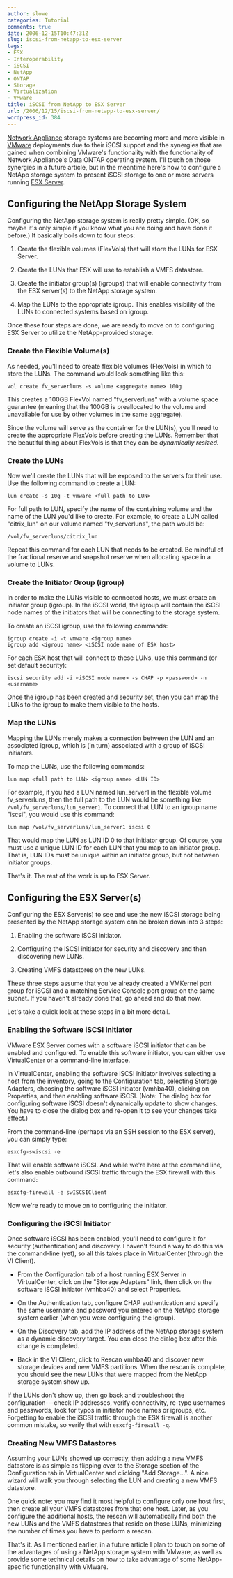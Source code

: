```yaml
---
author: slowe
categories: Tutorial
comments: true
date: 2006-12-15T10:47:31Z
slug: iscsi-from-netapp-to-esx-server
tags:
- ESX
- Interoperability
- iSCSI
- NetApp
- ONTAP
- Storage
- Virtualization
- VMware
title: iSCSI from NetApp to ESX Server
url: /2006/12/15/iscsi-from-netapp-to-esx-server/
wordpress_id: 384
---
```


[Network Appliance](http://www.netapp.com/) storage systems are becoming more and more visible in [VMware](http://www.vmware.com/) deployments due to their iSCSI support and the synergies that are gained when combining VMware's functionality with the functionality of Network Appliance's Data ONTAP operating system. I'll touch on those synergies in a future article, but in the meantime here's how to configure a NetApp storage system to present iSCSI storage to one or more servers running [ESX Server](http://www.vmware.com/products/vi/esx/).

## Configuring the NetApp Storage System

Configuring the NetApp storage system is really pretty simple. (OK, so maybe it's only simple if you know what you are doing and have done it before.) It basically boils down to four steps:

1. Create the flexible volumes (FlexVols) that will store the LUNs for ESX Server.

2. Create the LUNs that ESX will use to establish a VMFS datastore.

3. Create the initiator group(s) (igroups) that will enable connectivity from the ESX server(s) to the NetApp storage system.

4. Map the LUNs to the appropriate igroup. This enables visibility of the LUNs to connected systems based on igroup.

Once these four steps are done, we are ready to move on to configuring ESX Server to utilize the NetApp-provided storage.

### Create the Flexible Volume(s)

As needed, you'll need to create flexible volumes (FlexVols) in which to store the LUNs. The command would look something like this:

	vol create fv_serverluns -s volume <aggregate name> 100g

This creates a 100GB FlexVol named "fv_serverluns" with a volume space guarantee (meaning that the 100GB is preallocated to the volume and unavailable for use by other volumes in the same aggregate).

Since the volume will serve as the container for the LUN(s), you'll need to create the appropriate FlexVols before creating the LUNs. Remember that the beautiful thing about FlexVols is that they can be _dynamically resized._

### Create the LUNs

Now we'll create the LUNs that will be exposed to the servers for their use. Use the following command to create a LUN:

	lun create -s 10g -t vmware <full path to LUN>

For full path to LUN, specify the name of the containing volume and the name of the LUN you'd like to create. For example, to create a LUN called "citrix\_lun" on our volume named "fv\_serverluns", the path would be:

	/vol/fv_serverluns/citrix_lun

Repeat this command for each LUN that needs to be created. Be mindful of the fractional reserve and snapshot reserve when allocating space in a volume to LUNs.

### Create the Initiator Group (igroup)

In order to make the LUNs visible to connected hosts, we must create an initiator group (igroup). In the iSCSI world, the igroup will contain the iSCSI node names of the initiators that will be connecting to the storage system.

To create an iSCSI igroup, use the following commands:

	igroup create -i -t vmware <igroup name>  
	igroup add <igroup name> <iSCSI node name of ESX host>

For each ESX host that will connect to these LUNs, use this command (or set default security):

	iscsi security add -i <iSCSI node name> -s CHAP -p <password> -n <username>

Once the igroup has been created and security set, then you can map the LUNs to the igroup to make them visible to the hosts.

### Map the LUNs

Mapping the LUNs merely makes a connection between the LUN and an associated igroup, which is (in turn) associated with a group of iSCSI initiators.

To map the LUNs, use the following commands:

	lun map <full path to LUN> <igroup name> <LUN ID>

For example, if you had a LUN named lun\_server1 in the flexible volume fv\_serverluns, then the full path to the LUN would be something like `/vol/fv_serverluns/lun_server1`. To connect that LUN to an igroup name "iscsi", you would use this command:

	lun map /vol/fv_serverluns/lun_server1 iscsi 0

That would map the LUN as LUN ID 0 to that initiator group. Of course, you must use a unique LUN ID for each LUN that you map to an initiator group. That is, LUN IDs must be unique within an initiator group, but not between initiator groups.

That's it. The rest of the work is up to ESX Server.

## Configuring the ESX Server(s)

Configuring the ESX Server(s) to see and use the new iSCSI storage being presented by the NetApp storage system can be broken down into 3 steps:

1. Enabling the software iSCSI initiator.

2. Configuring the iSCSI initiator for security and discovery and then discovering new LUNs.

3. Creating VMFS datastores on the new LUNs.

These three steps assume that you've already created a VMKernel port group for iSCSI and a matching Service Console port group on the same subnet. If you haven't already done that, go ahead and do that now.

Let's take a quick look at these steps in a bit more detail.

### Enabling the Software iSCSI Initiator

VMware ESX Server comes with a software iSCSI initiator that can be enabled and configured. To enable this software initiator, you can either use VirtualCenter or a command-line interface.

In VirtualCenter, enabling the software iSCSI initiator involves selecting a host from the inventory, going to the Configuration tab, selecting Storage Adapters, choosing the software iSCSI initiator (vmhba40), clicking on Properties, and then enabling software iSCSI. (Note: The dialog box for configuring software iSCSI doesn't dynamically update to show changes. You have to close the dialog box and re-open it to see your changes take effect.)

From the command-line (perhaps via an SSH session to the ESX server), you can simply type:

	esxcfg-swiscsi -e

That will enable software iSCSI. And while we're here at the command line, let's also enable outbound iSCSI traffic through the ESX firewall with this command:

	esxcfg-firewall -e swISCSIClient

Now we're ready to move on to configuring the initiator.

### Configuring the iSCSI Initiator

Once software iSCSI has been enabled, you'll need to configure it for security (authentication) and discovery. I haven't found a way to do this via the command-line (yet), so all this takes place in VirtualCenter (through the VI Client).

* From the Configuration tab of a host running ESX Server in VirtualCenter, click on the "Storage Adapters" link, then click on the software iSCSI initiator (vmhba40) and select Properties.

* On the Authentication tab, configure CHAP authentication and specify the same username and password you entered on the NetApp storage system earlier (when you were configuring the igroup).

* On the Discovery tab, add the IP address of the NetApp storage system as a dynamic discovery target. You can close the dialog box after this change is completed.

* Back in the VI Client, click to Rescan vmhba40 and discover new storage devices and new VMFS partitions. When the rescan is complete, you should see the new LUNs that were mapped from the NetApp storage system show up.

If the LUNs don't show up, then go back and troubleshoot the configuration---check IP addresses, verify connectivity, re-type usernames and passwords, look for typos in initiator node names or igroups, etc. Forgetting to enable the iSCSI traffic through the ESX firewall is another common mistake, so verify that with `esxcfg-firewall -q`.

### Creating New VMFS Datastores

Assuming your LUNs showed up correctly, then adding a new VMFS datastore is as simple as flipping over to the Storage section of the Configuration tab in VirtualCenter and clicking "Add Storage...". A nice wizard will walk you through selecting the LUN and creating a new VMFS datastore.

One quick note: you may find it most helpful to configure only one host first, then create all your VMFS datastores from that one host. Later, as you configure the additional hosts, the rescan will automatically find both the new LUNs and the VMFS datastores that reside on those LUNs, minimizing the number of times you have to perform a rescan.

That's it. As I mentioned earlier, in a future article I plan to touch on some of the advantages of using a NetApp storage system with VMware, as well as provide some technical details on how to take advantage of some NetApp-specific functionality with VMware.
